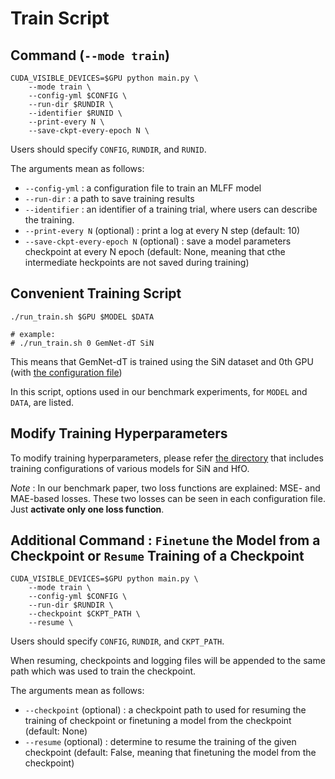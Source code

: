 # Train Script

## Command (`--mode train`)

```
CUDA_VISIBLE_DEVICES=$GPU python main.py \
    --mode train \
    --config-yml $CONFIG \
    --run-dir $RUNDIR \
    --identifier $RUNID \
    --print-every N \
    --save-ckpt-every-epoch N \
```
Users should specify `CONFIG`, `RUNDIR`, and `RUNID`.

The arguments mean as follows:

* `--config-yml` : a configuration file to train an MLFF model
* `--run-dir` : a path to save training results
* `--identifier` : an identifier of a training trial, where users can describe the training.
* `--print-every N` (optional) : print a log at every N step (default: 10)
* `--save-ckpt-every-epoch N` (optional) : save a model parameters checkpoint at every N epoch (default: None, meaning that cthe intermediate heckpoints are not saved during training)


## Convenient Training Script

```
./run_train.sh $GPU $MODEL $DATA

# example:
# ./run_train.sh 0 GemNet-dT SiN
```

This means that GemNet-dT is trained using the SiN dataset and 0th GPU (with [the configuration file](../../configs/train/SiN/GemNet-dT.yml))

In this script, options used in our benchmark experiments, for `MODEL` and `DATA`, are listed.


## Modify Training Hyperparameters

To modify training hyperparameters, please refer [the directory](../../configs/) that includes training configurations of various models for SiN and HfO.

*Note* :  In our benchmark paper, two loss functions are explained: MSE- and MAE-based losses.  These two losses can be seen in each configuration file.   Just **activate only one loss function**.

## Additional Command : `Finetune` the Model from a Checkpoint or `Resume` Training of a Checkpoint
```
CUDA_VISIBLE_DEVICES=$GPU python main.py \
    --mode train \
    --config-yml $CONFIG \
    --run-dir $RUNDIR \
    --checkpoint $CKPT_PATH \
    --resume \
```
Users should specify `CONFIG`, `RUNDIR`, and `CKPT_PATH`.

When resuming, checkpoints and logging files will be appended to the same path which was used to train the checkpoint.

The arguments mean as follows:
* `--checkpoint` (optional) : a checkpoint path to used for resuming the training of checkpoint or finetuning a model from the checkpoint (default: None)
* `--resume` (optional) : determine to resume the training of the given checkpoint (default: False, meaning that finetuning the model from the checkpoint)